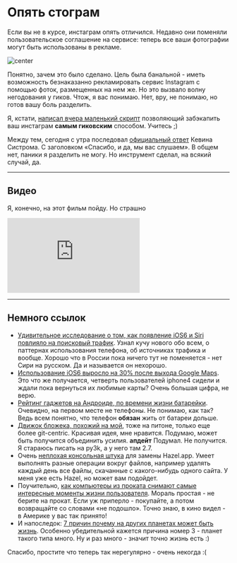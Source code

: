 # Опять стограм

Если вы не в курсе, инстаграм опять отличился. Недавно они поменяли пользовательское соглашение на сервисе: теперь все ваши фотографии могут быть использованы в рекламе.

![center](http://urunincelemeleri.net/wp-content/uploads/2012/05/instagram1.jpg)

Понятно, зачем это было сделано. Цель была банальной - иметь возможность безнаказанно рекламировать сервис Instagram с помощью фоток, размещенных на нем же. Но это вызвало волну негодования у гиков. Чтож, я вас понимаю. Нет, вру, не понимаю, но готов вашу боль разделить.

Я, кстати, [написал вчера маленький скрипт](http://shrtdb.com:9876/) позволяющий забэкапить ваш инстаграм **самым гиковским** способом. Учитесь ;)

Между тем, сегодня с утра последовал [официальный ответ](http://blog.instagram.com/post/38252135408/thank-you-and-were-listening) Кевина Систрома. С заголовком «Спасибо, и да, мы вас слушаем». В общем нет, паники я разделить не могу. Но инструмент сделал, на всякий случай, да.

----------

## Видео


Я, конечно, на этот фильм пойду. Но страшно

<iframe width=300 height=169 src="http://www.youtube.com/embed/2vKz7WnU83E" frameborder="0" allowfullscreen></iframe>

----------

## Немного ссылок

* [Удивительное исследование о том, как появление iOS6 и Siri повлияло на поисковый трафик](http://www.definemg.com/ios6-seo-search-traffic-loss/). Узнал кучу нового обо всем, о паттернах использования телефона, об источниках трафика и вообще. Хорошо что в России пока ничего тут не поменяется - нет Сири на русском. Да и называется он нехорошо.
* [Использование iOS6 выросло на 30% после выхода Google Maps](http://techcrunch.com/2012/12/18/google-maps-ios-6/). Это что же получается, четверть пользователей iphone4 сидели и ждали пока вернуться их любимые карты? Очень большая цифра, не верю.
* [Рейтинг гаджетов на Андроиде, по времени жизни батарейки](http://techcrunch.com/2012/12/18/android-phones-and-tablets-ranked-by-battery-life-longest-lasting-smartphones-arent-top-tier-devices/). Очевидно, на первом месте не телефоны. Не понимаю, как так? Ведь всем понятно, что телефон **обязан** жить от батареи дольше.
* [Движок бложека, похожий на мой](https://github.com/joeyespo/gitpress), тоже на питоне, только еще более git-centric. Красивая идея, мне нравится. Подумаю, может быть получится объединить усилия. **апдейт** Подумал. Не получится. Я стараюсь писать на py3k, а у него там 2.7.
* Очень [неплохая консольная штука](https://github.com/benjaminoakes/maid) для замены Hazel.app. Умеет выполнять разные операции вокруг файлов, например удалять каждый день все файлы, скачанные с какого-нибудь одного сайта. У меня уже есть Hazel, но может вам подойдет.
* Поучительно, [как компьютеры из проката снимают самые интересные моменты жизни пользователя](http://arstechnica.com/security/2012/12/how-spyware-on-rental-pcs-captured-users-most-intimate-moments/). Мораль простая - не берите на прокат. Если уж приперло - покупайте, а потом возвращайте со словами «не подошло». Точно знаю, в кино видел - в Америке у вас так принято!
* И напоследок: [7 причин почему на других планетах может быть жизнь](http://io9.com/5969106/7-good-reasons-why-there-might-be-life-on-other-planets). Особенно убедительной кажется причина номер 3 - планет такого типа много. Ну и раз много - значит точно жизнь есть :)

Спасибо, простите что теперь так нерегулярно - очень некогда :(
